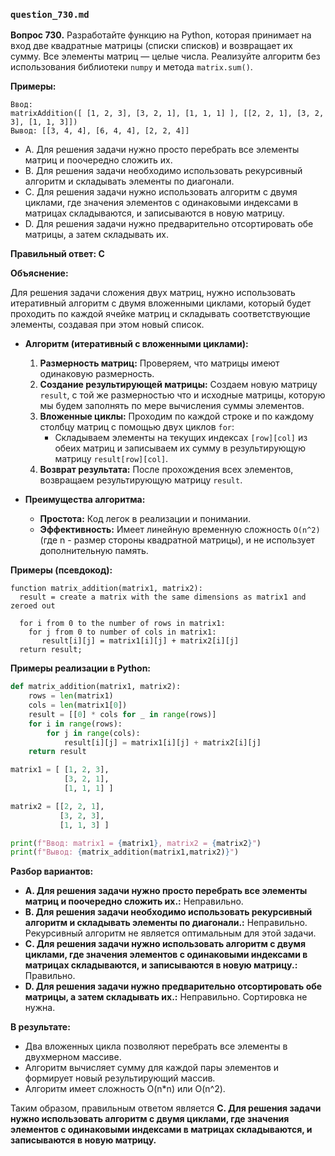 ### `question_730.md`

**Вопрос 730.** Разработайте функцию на Python, которая принимает на вход две квадратные матрицы (списки списков) и возвращает их сумму. Все элементы матриц — целые числа. Реализуйте алгоритм без использования библиотеки `numpy` и метода `matrix.sum()`.

**Примеры:**
```
Ввод: 
matrixAddition([ [1, 2, 3], [3, 2, 1], [1, 1, 1] ], [[2, 2, 1], [3, 2, 3], [1, 1, 3]])
Вывод: [[3, 4, 4], [6, 4, 4], [2, 2, 4]]

```

-  A.  Для решения задачи нужно просто перебрать все элементы матриц и поочередно сложить их.
-  B.  Для решения задачи необходимо использовать рекурсивный алгоритм и складывать элементы по диагонали.
-   C.  Для решения задачи нужно использовать алгоритм  с двумя циклами, где значения  элементов с одинаковыми индексами в матрицах  складываются, и записываются в новую матрицу.
-   D. Для решения задачи нужно предварительно отсортировать обе матрицы, а затем складывать их.

**Правильный ответ: C**

**Объяснение:**

Для решения задачи сложения двух матриц, нужно использовать итеративный алгоритм с двумя вложенными циклами, который будет проходить по каждой ячейке матриц и складывать соответствующие элементы, создавая при этом новый список.

*   **Алгоритм (итеративный с вложенными циклами):**
    1.   **Размерность матриц:**  Проверяем, что матрицы имеют одинаковую размерность.
     2. **Создание результирующей матрицы:**  Создаем новую матрицу `result`, с той же размерностью что и исходные матрицы, которую мы будем заполнять  по мере вычисления суммы элементов.
    3.  **Вложенные циклы:**  Проходим по каждой строке  и по каждому столбцу  матриц с помощью  двух циклов  `for`:
         *  Складываем  элементы на текущих индексах `[row][col]`  из обеих матриц и записываем их сумму  в результирующую матрицу `result[row][col]`.
    4. **Возврат результата:** После прохождения всех элементов, возвращаем  результирующую матрицу `result`.

*   **Преимущества алгоритма:**
     *   **Простота:**  Код  легок в реализации и  понимании.
     *   **Эффективность:**  Имеет линейную временную сложность `O(n^2)` (где n - размер стороны квадратной матрицы), и  не использует дополнительную память.

**Примеры (псевдокод):**
```
function matrix_addition(matrix1, matrix2):
  result = create a matrix with the same dimensions as matrix1 and zeroed out

  for i from 0 to the number of rows in matrix1:
    for j from 0 to number of cols in matrix1:
       result[i][j] = matrix1[i][j] + matrix2[i][j]
  return result;
```
**Примеры реализации в Python:**

```python
def matrix_addition(matrix1, matrix2):
    rows = len(matrix1)
    cols = len(matrix1[0])
    result = [[0] * cols for _ in range(rows)]
    for i in range(rows):
        for j in range(cols):
            result[i][j] = matrix1[i][j] + matrix2[i][j]
    return result

matrix1 = [ [1, 2, 3],
            [3, 2, 1],
            [1, 1, 1] ]

matrix2 = [[2, 2, 1],
           [3, 2, 3],
           [1, 1, 3] ]

print(f"Ввод: matrix1 = {matrix1}, matrix2 = {matrix2}")
print(f"Вывод: {matrix_addition(matrix1,matrix2)}")

```
**Разбор вариантов:**
*   **A. Для решения задачи нужно просто перебрать все элементы матриц и поочередно сложить их.:** Неправильно.
*   **B. Для решения задачи необходимо использовать рекурсивный алгоритм и складывать элементы по диагонали.:** Неправильно. Рекурсивный алгоритм не является оптимальным для этой задачи.
*   **C. Для решения задачи нужно использовать алгоритм с двумя циклами, где значения  элементов с одинаковыми индексами в матрицах  складываются, и записываются в новую матрицу.:** Правильно.
*   **D. Для решения задачи нужно предварительно отсортировать обе матрицы, а затем складывать их.:** Неправильно. Сортировка не нужна.

**В результате:**
*   Два вложенных цикла позволяют перебрать все элементы в двухмерном массиве.
*   Алгоритм  вычисляет сумму для каждой пары элементов  и формирует новый результирующий массив.
*  Алгоритм имеет сложность O(n*n) или O(n^2).

Таким образом, правильным ответом является **C. Для решения задачи нужно использовать алгоритм с двумя циклами, где значения  элементов с одинаковыми индексами в матрицах  складываются, и записываются в новую матрицу.**
